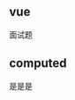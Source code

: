 <!--
 * @Author: dhj 17613071153@163.com
 * @Date: 2023-03-28 17:19:35
 * @LastEditors: dhj 17613071153@163.com
 * @LastEditTime: 2023-03-28 17:19:51
 * @FilePath: \vitepress-starter\docs\VUE\index.md
 * @Description: 这是默认设置,请设置`customMade`, 打开koroFileHeader查看配置 进行设置: https://github.com/OBKoro1/koro1FileHeader/wiki/%E9%85%8D%E7%BD%AE
-->
## vue

面试题

## computed

是是是